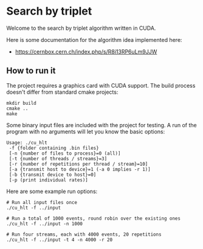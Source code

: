Search by triplet
=================

Welcome to the search by triplet algorithm written in CUDA.

Here is some documentation for the algorithm idea implemented here:

* https://cernbox.cern.ch/index.php/s/R8i13RP6uLm9JJW

How to run it
-------------

The project requires a graphics card with CUDA support. The build process doesn't differ from standard cmake projects:

    mkdir build
    cmake ..
    make

Some binary input files are included with the project for testing. A run of the program with no arguments will let you know the basic options:

    Usage: ./cu_hlt
     -f {folder containing .bin files}
     [-n {number of files to process}=0 (all)]
     [-t {number of threads / streams}=3]
     [-r {number of repetitions per thread / stream}=10]
     [-a {transmit host to device}=1 (-a 0 implies -r 1)]
     [-b {transmit device to host}=0]
     [-p (print individual rates)]

Here are some example run options:

    # Run all input files once
    ./cu_hlt -f ../input

    # Run a total of 1000 events, round robin over the existing ones
    ./cu_hlt -f ../input -n 1000

    # Run four streams, each with 4000 events, 20 repetitions
    ./cu_hlt -f ../input -t 4 -n 4000 -r 20
